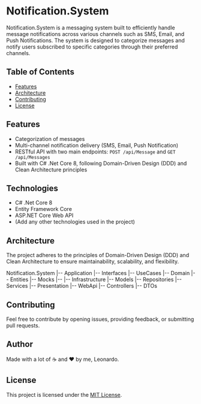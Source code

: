 # Notification.System

Notification.System is a messaging system built to efficiently handle message notifications across various channels such as SMS, Email, and Push Notifications. 
The system is designed to categorize messages and notify users subscribed to specific categories through their preferred channels.

## Table of Contents
- [Features](#features)
- [Architecture](#architecture)
- [Contributing](#contributing)
- [License](#license)

## Features
- Categorization of messages
- Multi-channel notification delivery (SMS, Email, Push Notification)
- RESTful API with two main endpoints: `POST /api/Message` and `GET /api/Messages`
- Built with C# .Net Core 8, following Domain-Driven Design (DDD) and Clean Architecture principles

## Technologies
- C# .Net Core 8
- Entity Framework Core
- ASP.NET Core Web API
- (Add any other technologies used in the project)

## Architecture
The project adheres to the principles of Domain-Driven Design (DDD) and Clean Architecture to ensure maintainability, scalability, and flexibility.

Notification.System
|-- Application
  |-- Interfaces
  |-- UseCases
|-- Domain
  |-- Entities
  |-- Mocks
  |-- 
|-- Infrastructure
  |-- Models
  |-- Repositories
  |-- Services
|-- Presentation
|-- WebApi
  |-- Controllers
  |-- DTOs

## Contributing
Feel free to contribute by opening issues, providing feedback, or submitting pull requests.

## Author
Made with a lot of ☕ and ❤ by me, Leonardo.

## License
This project is licensed under the [MIT License](LICENSE).
